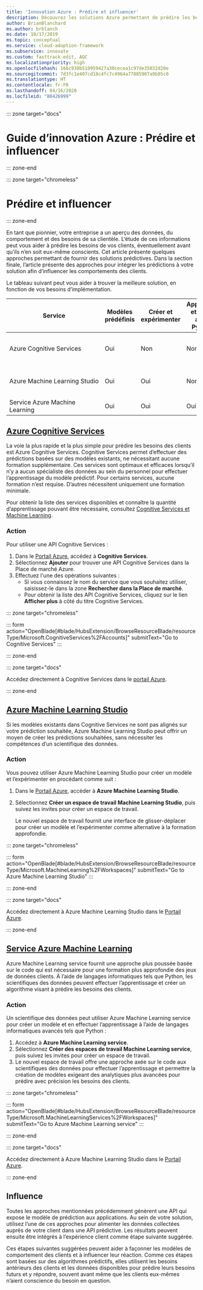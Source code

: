 ```yaml
---
title: 'Innovation Azure : Prédire et influencer'
description: Découvrez les solutions Azure permettant de prédire les besoins des clients et d’intégrer ces prédictions dans votre solution pour influencer le comportement des clients.
author: BrianBlanchard
ms.author: brblanch
ms.date: 10/17/2019
ms.topic: conceptual
ms.service: cloud-adoption-framework
ms.subservice: innovate
ms.custom: fasttrack-edit, AQC
ms.localizationpriority: high
ms.openlocfilehash: 166c938b510959427a30cecea1c97de35032d20e
ms.sourcegitcommit: 7d3fc1e407cd18c4fc7c4964a77885907a9b85c0
ms.translationtype: HT
ms.contentlocale: fr-FR
ms.lasthandoff: 04/16/2020
ms.locfileid: "80426999"
---
```

::: zone target="docs"

# <a name="azure-innovation-guide-predict-and-influence"></a>Guide d’innovation Azure : Prédire et influencer

::: zone-end

::: zone target="chromeless"

# <a name="predict-and-influence"></a>Prédire et influencer

::: zone-end

En tant que pionnier, votre entreprise a un aperçu des données, du comportement et des besoins de sa clientèle. L’étude de ces informations peut vous aider à prédire les besoins de vos clients, éventuellement avant qu’ils n’en soit eux-même conscients. Cet article présente quelques approches permettant de fournir des solutions prédictives. Dans la section finale, l’article présente des approches pour intégrer les prédictions à votre solution afin d’influencer les comportements des clients.

Le tableau suivant peut vous aider à trouver la meilleure solution, en fonction de vos besoins d’implémentation.

|Service  |Modèles prédéfinis  |Créer et expérimenter  |Apprendre et créer avec Python|Compétences requises|
|---------|---------|---------|---------|---------|
|Azure Cognitive Services|Oui|Non|Non|Compétences des développeurs et des API|
|Azure Machine Learning Studio|Oui|Oui|Non|Compréhension générale des algorithmes prédictifs|
|Service Azure Machine Learning|Oui|Oui|Oui|Scientifique des données|

## <a name="azure-cognitive-services"></a>[Azure Cognitive Services](#tab/CognitiveServices)

La voie la plus rapide et la plus simple pour prédire les besoins des clients est Azure Cognitive Services. Cognitive Services permet d’effectuer des prédictions basées sur des modèles existants, ne nécessitant aucune formation supplémentaire. Ces services sont optimaux et efficaces lorsqu’il n’y a aucun spécialiste des données au sein du personnel pour effectuer l’apprentissage du modèle prédictif. Pour certains services, aucune formation n’est requise. D’autres nécessitent uniquement une formation minimale.

Pour obtenir la liste des services disponibles et connaître la quantité d’apprentissage pouvant être nécessaire, consultez [Cognitive Services et Machine Learning](https://docs.microsoft.com/azure/cognitive-services/cognitive-services-and-machine-learning#service-requirements-for-the-data-model).

### <a name="action"></a>Action

Pour utiliser une API Cognitive Services :

1. Dans le [Portail Azure](https://ms.portal.azure.com/#blade/HubsExtension/BrowseResource/resourceType/Microsoft.CognitiveServices%2FAccounts), accédez à **Cognitive Services**.
2. Sélectionnez **Ajouter** pour trouver une API Cognitive Services dans la Place de marché Azure.
3. Effectuez l'une des opérations suivantes :
   - Si vous connaissez le nom du service que vous souhaitez utiliser, saisissez-le dans la zone **Rechercher dans la Place de marché**.
   - Pour obtenir la liste des API Cognitive Services, cliquez sur le lien **Afficher plus** à côté du titre Cognitive Services.

::: zone target="chromeless"

<!-- markdownlint-disable DOCSMD001 -->

::: form action="OpenBlade[#blade/HubsExtension/BrowseResourceBlade/resourceType/Microsoft.CognitiveServices%2FAccounts]" submitText="Go to Cognitive Services" :::

<!-- markdownlint-enable DOCSMD001 -->

::: zone-end

::: zone target="docs"

Accédez directement à Cognitive Services dans le [portail Azure](https://portal.azure.com/#blade/HubsExtension/BrowseResourceBlade/resourceType/Microsoft.CognitiveServices%2FAccounts).

::: zone-end

## <a name="azure-machine-learning-studio"></a>[Azure Machine Learning Studio](#tab/MachineLearningStudio)

Si les modèles existants dans Cognitive Services ne sont pas alignés sur votre prédiction souhaitée, Azure Machine Learning Studio peut offrir un moyen de créer les prédictions souhaitées, sans nécessiter les compétences d’un scientifique des données.

<!-- markdownlint-disable MD024 -->

### <a name="action"></a>Action

Vous pouvez utiliser Azure Machine Learning Studio pour créer un modèle et l’expérimenter en procédant comme suit :

1. Dans le [Portail Azure](https://portal.azure.com/#blade/HubsExtension/BrowseResourceBlade/resourceType/Microsoft.MachineLearning%2FWorkspaces), accéder à **Azure Machine Learning Studio**.
2. Sélectionnez **Créer un espace de travail Machine Learning Studio**, puis suivez les invites pour créer un espace de travail.

   Le nouvel espace de travail fournit une interface de glisser-déplacer pour créer un modèle et l’expérimenter comme alternative à la formation approfondie.

::: zone target="chromeless"

<!-- markdownlint-disable DOCSMD001 -->

::: form action="OpenBlade[#blade/HubsExtension/BrowseResourceBlade/resourceType/Microsoft.MachineLearning%2FWorkspaces]" submitText="Go to Azure Machine Learning Studio" :::

<!-- markdownlint-enable DOCSMD001 -->

::: zone-end

::: zone target="docs"

Accédez directement à Azure Machine Learning Studio dans le [Portail Azure](https://portal.azure.com/#blade/HubsExtension/BrowseResourceBlade/resourceType/Microsoft.MachineLearning%2FWorkspaces).

::: zone-end

## <a name="azure-machine-learning-service"></a>[Service Azure Machine Learning](#tab/MachineLearningService)

Azure Machine Learning service fournit une approche plus poussée basée sur le code qui est nécessaire pour une formation plus approfondie des jeux de données clients. À l’aide de langages informatiques tels que Python, les scientifiques des données peuvent effectuer l’apprentissage et créer un algorithme visant à prédire les besoins des clients.

### <a name="action"></a>Action

Un scientifique des données peut utiliser Azure Machine Learning service pour créer un modèle et en effectuer l’apprentissage à l’aide de langages informatiques avancés tels que Python :

1. Accédez à **Azure Machine Learning service**.
2. Sélectionnez **Créer des espaces de travail Machine Learning service**, puis suivez les invites pour créer un espace de travail.
3. Le nouvel espace de travail offre une approche axée sur le code aux scientifiques des données pour effectuer l’apprentissage et permettre la création de modèles exigeant des analytiques plus avancées pour prédire avec précision les besoins des clients.

::: zone target="chromeless"

<!-- markdownlint-disable DOCSMD001 -->

::: form action="OpenBlade[#blade/HubsExtension/BrowseResourceBlade/resourceType/Microsoft.MachineLearningServices%2FWorkspaces]" submitText="Go to Azure Machine Learning service" :::

<!-- markdownlint-enable DOCSMD001 -->

::: zone-end

::: zone target="docs"

Accédez directement à Azure Machine Learning Studio dans le [Portail Azure](https://portal.azure.com/#blade/HubsExtension/BrowseResourceBlade/resourceType/Microsoft.MachineLearningServices%2FWorkspaces).

::: zone-end

## <a name="influence"></a>Influence

Toutes les approches mentionnées précédemment génèrent une API qui expose le modèle de prédiction aux applications. Au sein de votre solution, utilisez l’une de ces approches pour alimenter les données collectées auprès de votre client dans une API prédictive. Les résultats peuvent ensuite être intégrés à l’expérience client comme étape suivante suggérée.

Ces étapes suivantes suggérées peuvent aider à façonner les modèles de comportement des clients et à influencer leur réaction. Comme ces étapes sont basées sur des algorithmes prédictifs, elles utilisent les besoins antérieurs des clients et les données disponibles pour prédire leurs besoins futurs et y répondre, souvent avant même que les clients eux-mêmes n’aient conscience du besoin en question.
